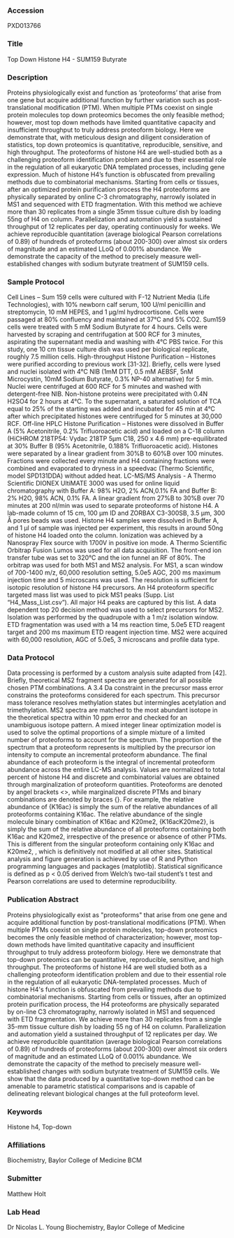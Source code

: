 ### Accession
PXD013766

### Title
Top Down Histone H4 - SUM159 Butyrate

### Description
Proteins physiologically exist and function as ‘proteoforms’ that arise from one gene but acquire additional function by further variation such as post-translational modification (PTM). When multiple PTMs coexist on single protein molecules top down proteomics becomes the only feasible method; however, most top down methods have limited quantitative capacity and insufficient throughput to truly address proteoform biology. Here we demonstrate that, with meticulous design and diligent consideration of statistics, top down proteomics is quantitative, reproducible, sensitive, and high throughput. The proteoforms of histone H4 are well-studied both as a challenging proteoform identification problem and due to their essential role in the regulation of all eukaryotic DNA templated processes, including gene expression. Much of histone H4’s function is obfuscated from prevailing methods due to combinatorial mechanisms. Starting from cells or tissues, after an optimized protein purification process the H4 proteoforms are physically separated by online C-3 chromatography, narrowly isolated in MS1 and sequenced with ETD fragmentation. With this method we achieve more than 30 replicates from a single 35mm tissue culture dish by loading 55ng of H4 on column. Parallelization and automation yield a sustained throughput of 12 replicates per day, operating continuously for weeks. We achieve reproducible quantitation (average biological Pearson correlations of 0.89) of hundreds of proteoforms (about 200-300) over almost six orders of magnitude and an estimated LLoQ of 0.001% abundance. We demonstrate the capacity of the method to precisely measure well-established changes with sodium butyrate treatment of SUM159 cells.

### Sample Protocol
Cell Lines – Sum 159 cells were cultured with F-12 Nutrient Media (Life Technologies), with 10% newborn calf serum, 100 U/ml penicillin and streptomycin, 10 mM HEPES, and 1 µg/ml hydrocortisone. Cells were passaged at 80% confluency and maintained at 37°C and 5% CO2. Sum159 cells were treated with 5 mM Sodium Butyrate for 4 hours. Cells were harvested by scraping and centrifugation at 500 RCF for 3 minutes, aspirating the supernatant media and washing with 4°C PBS twice. For this study, one 10 cm tissue culture dish was used per biological replicate, roughly 7.5 million cells.  High-throughput Histone Purification – Histones were purified according to previous work [31-32]. Briefly, cells were lysed and nuclei isolated with 4°C NIB (1mM DTT, 0.5 mM AEBSF, 5nM Microcystin, 10mM Sodium Butyrate, 0.3% NP-40 alternative) for 5 min. Nuclei were centrifuged at 600 RCF for 5 minutes and washed with detergent-free NIB. Non-histone proteins were precipitated with 0.4N H2SO4 for 2 hours at 4°C. To the supernatant, a saturated solution of TCA equal to 25% of the starting was added and incubated for 45 min at 4°C after which precipitated histones were centrifuged for 5 minutes at 30,000 RCF.   Off-line HPLC Histone Purification – Histones were dissolved in Buffer A (5% Acetonitrile, 0.2% Trifluoroacetic acid) and loaded on a C-18 column (HiCHROM 218TP54: Vydac 218TP 5µm C18, 250 x 4.6 mm) pre-equilibrated at 30% Buffer B (95% Acetonitrile, 0.188% Trifluoroacetic acid). Histones were separated by a linear gradient from 30%B to 60%B over 100 minutes. Fractions were collected every minute and H4 containing fractions were combined and evaporated to dryness in a speedvac (Thermo Scientific, model SPD131DDA) without added heat.  LC-MS/MS Analysis - A Thermo Scientific DIONEX UltiMATE 3000 was used for online liquid chromatography with Buffer A: 98% H2O, 2% ACN,0.1% FA and Buffer B: 2% H2O, 98% ACN, 0.1% FA. A linear gradient from 27%B to 30%B over 70 minutes at 200 nl/min was used to separate proteoforms of histone H4. A lab-made column of 15 cm, 100 μm ID and ZORBAX C3-300SB, 3.5 μm, 300 Å pores beads was used. Histone H4 samples were dissolved in Buffer A, and 1 µl of sample was injected per experiment, this results in around 50ng of histone H4 loaded onto the column. Ionization was achieved by a Nanospray Flex source with 1700V in positive ion mode. A Thermo Scientific Orbitrap Fusion Lumos was used for all data acquisition. The front-end ion transfer tube was set to 320°C and the ion funnel an RF of 80%. The orbitrap was used for both MS1 and MS2 analysis. For MS1, a scan window of 700-1400 m/z, 60,000 resolution setting, 5.0e5 AGC, 200 ms maximum injection time and 5 microscans was used. The resolution is sufficient for isotopic resolution of histone H4 precursors. An H4 proteoform specific targeted mass list was used to pick MS1 peaks (Supp. List “H4_Mass_List.csv”). All major H4 peaks are captured by this list. A data dependent top 20 decision method was used to select precursors for MS2. Isolation was performed by the quadrupole with a 1 m/z isolation window. ETD fragmentation was used with a 14 ms reaction time, 5.0e5 ETD reagent target and 200 ms maximum ETD reagent injection time. MS2 were acquired with 60,000 resolution, AGC of 5.0e5, 3 microscans and profile data type.

### Data Protocol
Data processing is performed by a custom analysis suite adapted from [42]. Briefly, theoretical MS2 fragment spectra are generated for all possible chosen PTM combinations. A 3.4 Da constraint in the precursor mass error constrains the proteoforms considered for each spectrum. This precursor mass tolerance resolves methylation states but intermingles acetylation and trimethylation. MS2 spectra are matched to the most abundant isotope in the theoretical spectra within 10 ppm error and checked for an unambiguous isotope pattern. A mixed integer linear optimization model is used to solve the optimal proportions of a simple mixture of a limited number of proteoforms to account for the spectrum. The proportion of the spectrum that a proteoform represents is multiplied by the precursor ion intensity to compute an incremental proteoform abundance. The final abundance of each proteoform is the integral of incremental proteoform abundance across the entire LC-MS analysis. Values are normalized to total percent of histone H4 and discrete and combinatorial values are obtained through marginalization of proteoform quantities. Proteoforms are denoted by angel brackets <>, while marginalized discrete PTMs and binary combinations are denoted by braces {}. For example, the relative abundance of {K16ac} is simply the sum of the relative abundances of all proteoforms containing K16ac. The relative abundance of the single molecule binary combination of K16ac and K20me2, {K16acK20me2}, is simply the sum of the relative abundance of all proteoforms containing both K16ac and K20me2, irrespective of the presence or absence of other PTMs. This is different from the singular proteoform containing only K16ac and K20me2, <K16acK20me2>, which is definitively not modified at all other sites. Statistical analysis and figure generation is achieved by use of R and Python programming languages and packages (matplotlib). Statistical significance is defined as p < 0.05 derived from Welch’s two-tail student’s t test and Pearson correlations are used to determine reproducibility.

### Publication Abstract
Proteins physiologically exist as "proteoforms" that arise from one gene and acquire additional function by post-translational modifications (PTM). When multiple PTMs coexist on single protein molecules, top-down proteomics becomes the only feasible method of characterization; however, most top-down methods have limited quantitative capacity and insufficient throughput to truly address proteoform biology. Here we demonstrate that top-down proteomics can be quantitative, reproducible, sensitive, and high throughput. The proteoforms of histone H4 are well studied both as a challenging proteoform identification problem and due to their essential role in the regulation of all eukaryotic DNA-templated processes. Much of histone H4's function is obfuscated from prevailing methods due to combinatorial mechanisms. Starting from cells or tissues, after an optimized protein purification process, the H4 proteoforms are physically separated by on-line C3 chromatography, narrowly isolated in MS1 and sequenced with ETD fragmentation. We achieve more than 30 replicates from a single 35-mm tissue culture dish by loading 55 ng of H4 on column. Parallelization and automation yield a sustained throughput of 12 replicates per day. We achieve reproducible quantitation (average biological Pearson correlations of 0.89) of hundreds of proteoforms (about 200-300) over almost six orders of magnitude and an estimated LLoQ of 0.001% abundance. We demonstrate the capacity of the method to precisely measure well-established changes with sodium butyrate treatment of SUM159 cells. We show that the data produced by a quantitative top-down method can be amenable to parametric statistical comparisons and is capable of delineating relevant biological changes at the full proteoform level.

### Keywords
Histone h4, Top-down

### Affiliations
Biochemistry, Baylor College of Medicine
BCM

### Submitter
Matthew Holt

### Lab Head
Dr Nicolas L. Young
Biochemistry, Baylor College of Medicine


